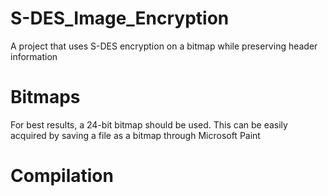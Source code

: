 # S-DES_Image_Encryption
A project that uses S-DES encryption on a bitmap while preserving header information

# Bitmaps
For best results, a 24-bit bitmap should be used. This can be easily acquired by saving a file as a bitmap through Microsoft Paint

# Compilation
